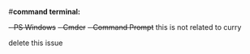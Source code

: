 #**command terminal:**

~~- PS Windows~~
~~- Cmder~~
~~- Command Prompt~~
this is not related to curry

delete this issue